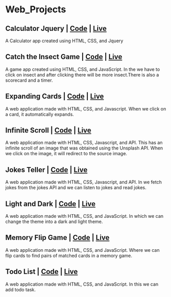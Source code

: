 # Web_Projects

## Calculator Jquery | [Code](https://github.com/arunkanaujia23/Web_Projects/tree/Calculator_jQuery) | [Live](https://amazing-froyo-d9a7e7.netlify.app/)
A Calculator app created using HTML, CSS, and Jquery

##  Catch the Insect Game | [Code](https://github.com/arunkanaujia23/Web_Projects/tree/Catch_the_Insect_Game) | [Live](https://legendary-pithivier-01eaec.netlify.app/)
A game app created using HTML, CSS, and JavaScript. In the we have to click on insect and after clicking there will be more insect.There is also a scorecard and a timer.

##  Expanding Cards | [Code](https://github.com/arunkanaujia23/Web_Projects/tree/Expanding_Cards) | [Live](https://spectacular-chaja-54f005.netlify.app/)
A web application made with HTML, CSS, and Javascript. When we click on a card, it automatically expands.

##  Infinite Scroll | [Code](https://github.com/arunkanaujia23/Web_Projects/tree/Infinite_Scroll) | [Live](https://snazzy-tanuki-fae6d6.netlify.app/)
A web application made with HTML, CSS, Javascript, and API. This has an infinite scroll of an image that was obtained using the Unsplash API. When we click on the image, it will redirect to the source image.

##  Jokes Teller | [Code](https://github.com/arunkanaujia23/Web_Projects/tree/Jokes_Teller) | [Live](https://bucolic-youtiao-211580.netlify.app/)
A web application made with HTML, CSS, Javascript, and API. In we fetch jokes from the jokes API and we can listen to jokes and read jokes.

##  Light and Dark | [Code](https://github.com/arunkanaujia23/Web_Projects/tree/Light_and_Dark) | [Live](https://visionary-sawine-56f3de.netlify.app/)
A web application made with HTML, CSS, and JavaScript. In which we can change the theme into a dark and light theme.

##  Memory Flip Game | [Code](https://github.com/arunkanaujia23/Web_Projects/tree/Memory_Flip_Game) | [Live](https://superb-bublanina-0a8a7e.netlify.app/)
A web application made with HTML, CSS, and JavaScript. Where we can flip cards to find pairs of matched cards in a memory game.

##  Todo List | [Code](https://github.com/arunkanaujia23/Web_Projects/tree/Todo_List) | [Live](https://mellifluous-strudel-846c7d.netlify.app/)
A web application made with HTML, CSS, and JavaScript. In this we can add todo task.